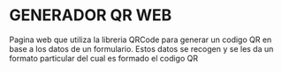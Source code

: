 # GENERADOR QR WEB
Pagina web que utiliza la libreria QRCode para generar un codigo QR en base a los datos de un formulario. Estos datos se recogen y se les da un formato particular del cual es formado el codigo QR
